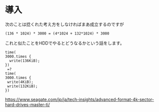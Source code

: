 # 導入
次のことは捻くれた考え方をしなければまあ成立するのですが
```
(136 * 1024) * 3000 = (4*1024 + 132*1024) * 3000
```
これと似たことをHDDでやるとどうなるかという話をします。
```
time(
3000.times {
  write(136KiB);
})
 =?
time(
3000.times {
 write(4KiB);
 write(132KiB);
}) 
```

https://www.seagate.com/jp/ja/tech-insights/advanced-format-4k-sector-hard-drives-master-ti/
